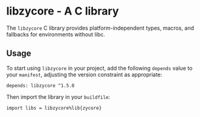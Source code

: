 # libzycore - A C library

The `libzycore` C library provides platform-independent types, macros, and fallbacks for environments without libc.

## Usage

To start using `libzycore` in your project, add the following `depends` value to your `manifest`, adjusting the version constraint as appropriate:

```
depends: libzycore ^1.5.0
```

Then import the library in your `buildfile`:

```
import libs = libzycore%lib{zycore}
```
